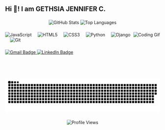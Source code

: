 <h2 align="left">Hi 👋! I am GETHSIA JENNIFER C.</h2>

###

<div align="center">
  <img src="https://github-readme-stats.vercel.app/api?username=GJC16&show_icons=true&include_all_commits=true&count_private=true&theme=neon&hide_border=false" height="150" alt="GitHub Stats" />
  <img src="https://github-readme-stats.vercel.app/api/top-langs?username=GJC16&layout=compact&langs_count=5&theme=neon&hide_border=false" height="150" alt="Top Languages" />
</div>

###

<img align="right" height="150" src="https://media.giphy.com/media/M9gbBd9nbDrOTu1Mqx/giphy.gif" alt="Coding Gif" />

###

<div align="left">
  <img src="https://cdn.jsdelivr.net/gh/devicons/devicon/icons/javascript/javascript-original.svg" height="30" alt="JavaScript" />
  <img width="12" />
  <img src="https://cdn.jsdelivr.net/gh/devicons/devicon/icons/html5/html5-original.svg" height="30" alt="HTML5" />
  <img width="12" />
  <img src="https://cdn.jsdelivr.net/gh/devicons/devicon/icons/css3/css3-original.svg" height="30" alt="CSS3" />
  <img width="12" />
  <img src="https://cdn.jsdelivr.net/gh/devicons/devicon/icons/python/python-original.svg" height="30" alt="Python" />
  <img width="12" />
  <img src="https://cdn.jsdelivr.net/gh/devicons/devicon/icons/django/django-plain.svg" height="30" alt="Django" />
  <img width="12" />
  <img src="https://cdn.jsdelivr.net/gh/devicons/devicon/icons/git/git-original.svg" height="30" alt="Git" />
</div>

###

<div align="left">
  <a href="mailto:jennifergethsia@gmail.com" target="_blank">
    <img src="https://img.shields.io/static/v1?message=Gmail&logo=gmail&label=&color=D14836&logoColor=white&style=for-the-badge" height="35" alt="Gmail Badge" />
  </a>
  <a href="https://www.linkedin.com/in/gethsia-jennifer-c-253b21291" target="_blank">
    <img src="https://img.shields.io/badge/LinkedIn-Connect-blue?logo=linkedin&style=for-the-badge" height="35" alt="LinkedIn Badge" />
  </a>
</div>


###

<br clear="both" />

<img src="https://raw.githubusercontent.com/JaswanthRemiel/JaswanthRemiel/output/snake.svg" alt="Snake animation" />

###

<div align="center">
  <img src="https://profile-counter.glitch.me/GJC16/count.svg?" alt="Profile Views" />
</div>
